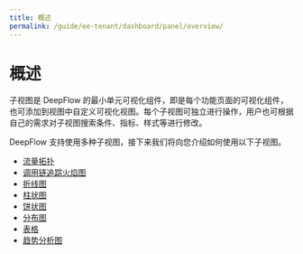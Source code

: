 ```yaml
---
title: 概述
permalink: /guide/ee-tenant/dashboard/panel/overview/
---
```


# 概述

子视图是 DeepFlow 的最小单元可视化组件，即是每个功能页面的可视化组件，也可添加到视图中自定义可视化视图。每个子视图可独立进行操作，用户也可根据自己的需求对子视图搜索条件、指标、样式等进行修改。

DeepFlow 支持使用多种子视图，接下来我们将向您介绍如何使用以下子视图。

- [流量拓扑](./topology/)
- [调用链追踪火焰图](./flame/)
- [折线图](./line/)
- [柱状图](./bar/)
- [饼状图](./pie/)
- [分布图](./histogram/)
- [表格](./table/)
- [趋势分析图](./trend/)

